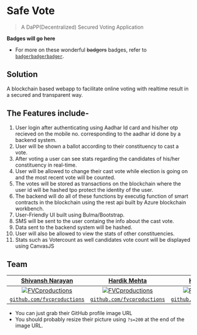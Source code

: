 
# Safe Vote

> A DaPP(Decentralized) Secured Voting Application

**Badges will go here**


- For more on these wonderful ~~badgers~~ badges, refer to <a href="http://badges.github.io/badgerbadgerbadger/" target="_blank">`badgerbadgerbadger`</a>.

## Solution

A blockchain based webapp to facilitate online voting with realtime result in a secured and transparent way.

## The Features include-

1. User login after authenticating using Aadhar Id card and his/her otp recieved on the mobile no. corresponding to the aadhar id done by a backend system.
2. User will be shown a ballot according to their constituency to cast a vote.
3. After voting a user can see stats regarding the candidates of his/her constituency in real-time.
4. User will be allowed to change their cast vote while election is going on and the most recent vote will be counted.
5. The votes will be stored as transactions on the blockchain where the user id will be hashed tpo protect the identity of the user.
6. The backend will do all of these functions by executig function of smart contracts in the blockchain using the rest api built by Azure blockchain workbench.
7. User-Friendly UI built using Bulma/Bootstrap.
8. SMS will be sent to the user containg the info about the cast vote.
9. Data sent to the backend system will be hashed.
10. User will also be allowed to view the stats of other constituencies.
11. Stats such as Votercount as well candidates vote count will be displayed using CanvasJS

## Team


| <a href="https://www.linkedin.com/in/shivanshnarayan/" target="_blank">**Shivansh Narayan**</a> | <a href="https://avatars3.githubusercontent.com/u/34347884?s=200&u=5ae91062f6c80ee7d43ff0047d8a692f6a457bd0&v=4" target="_blank">**Hardik Mehta**</a> | <a href="http://fvcproductions.com" target="_blank">**Hardik Mehta**</a> |
| :---: |:---:| :---:|
| [![FVCproductions](https://avatars1.githubusercontent.com/u/4284691?v=3&s=200)](http://fvcproductions.com)    | [![FVCproductions](https://avatars1.githubusercontent.com/u/4284691?v=3&s=200)](http://fvcproductions.com) | [![FVCproductions](https://avatars1.githubusercontent.com/u/4284691?v=3&s=200)](http://fvcproductions.com)  |
| <a href="http://github.com/fvcproductions" target="_blank">`github.com/fvcproductions`</a> | <a href="http://github.com/fvcproductions" target="_blank">`github.com/fvcproductions`</a> | <a href="http://github.com/fvcproductions" target="_blank">`github.com/fvcproductions`</a> |

- You can just grab their GitHub profile image URL
- You should probably resize their picture using `?s=200` at the end of the image URL.


